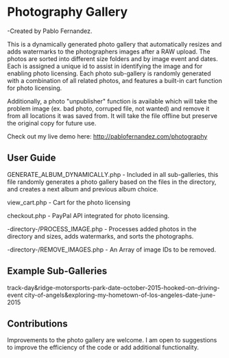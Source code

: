 Photography Gallery
========
-Created by Pablo Fernandez.

This is a dynamically generated photo gallery that automatically resizes and adds watermarks to the photographers images after a RAW upload. The photos are sorted into different size folders and by image event and dates. Each is assigned a unique id to assist in identifying the image and for enabling photo licensing. Each photo sub-gallery is randomly generated with a combination of all related photos, and features a built-in cart function for photo licensing. 

Additionally, a photo "unpublisher" function is available which will take the problem image (ex. bad photo, corruped file, not wanted) and remove it from all locations it was saved from. It will take the file offline but preserve the original copy for future use. 

Check out my live demo here: http://pablofernandez.com/photography

User Guide
-----------
GENERATE_ALBUM_DYNAMICALLY.php - Included in all sub-galleries, this file randomly generates a photo gallery based on the files in the directory, and creates a next album and previous album choice. 

view_cart.php - Cart for the photo licensing

checkout.php - PayPal API integrated for photo licensing. 

-directory-/PROCESS_IMAGE.php - Processes added photos in the directory and sizes, adds watermarks, and sorts the photographs. 

-directory-/REMOVE_IMAGES.php - An Array of image IDs to be removed. 

Example Sub-Galleries
-----------

track-day&ridge-motorsports-park-date-october-2015-hooked-on-driving-event city-of-angels&exploring-my-hometown-of-los-angeles-date-june-2015


Contributions
-------------
Improvements to the photo gallery are welcome. I am open to suggestions to improve the efficiency of the code or add additional functionality. 

